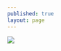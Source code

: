 ```yaml
---
published: true
layout: page
---
```



![]({{site.baseurl}}/data/images/5/atouts/05_ATOUT_POPPP_10.jpg)

